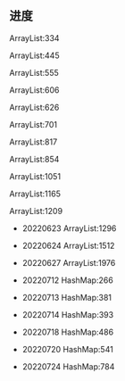 

## 进度
ArrayList:334

ArrayList:445

ArrayList:555

ArrayList:606

ArrayList:626

ArrayList:701

ArrayList:817

ArrayList:854

ArrayList:1051

ArrayList:1165

ArrayList:1209

+ 20220623
ArrayList:1296

+ 20220624
ArrayList:1512

+ 20220627
ArrayList:1976

+ 20220712
HashMap:266


+ 20220713
  HashMap:381

+ 20220714
  HashMap:393

+ 20220718
  HashMap:486

+ 20220720
  HashMap:541

+ 20220724
  HashMap:784